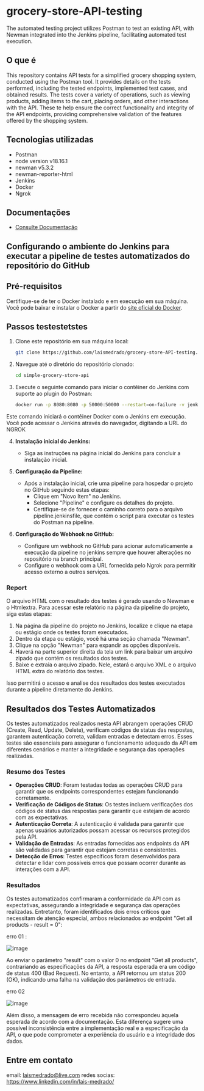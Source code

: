 # grocery-store-API-testing

The automated testing project utilizes Postman to test an existing API, with Newman integrated into the Jenkins pipeline, facilitating automated test execution. 
## O que é
This repository contains API tests for a simplified grocery shopping system, conducted using the Postman tool. It provides details on the tests performed, including the tested endpoints, implemented test cases, and obtained results. The tests cover a variety of operations, such as viewing products, adding items to the cart, placing orders, and other interactions with the API. These te help ensure the correct functionality and integrity of the API endpoints, providing comprehensive validation of the features offered by the shopping system.
## Tecnologias utilizadas
- Postman 
- node version v18.16.1
- newman v5.3.2
- newman-reporter-html
- Jenkins
- Docker
- Ngrok
  
## Documentações
- [Consulte Documentação](https://github.com/vdespa/Postman-Complete-Guide-API-Testing/blob/main/simple-grocery-store-api.md)

## Configurando o ambiente do Jenkins para executar a pipeline de testes automatizados do repositório do GitHub

## Pré-requisitos

Certifique-se de ter o Docker instalado e em execução em sua máquina. Você pode baixar e instalar o Docker a partir do [site oficial do Docker](https://www.docker.com/get-started).

## Passos testestetstes

1. Clone este repositório em sua máquina local:

    ```bash
    git clone https://github.com/laismedrado/grocery-store-API-testing.git
    ```

2. Navegue até o diretório do repositório clonado:

    ```bash
    cd simple-grocery-store-api

    ```

3. Execute o seguinte comando para iniciar o contêiner do Jenkins com suporte ao plugin do Postman:

    ```bash
    docker run -p 8080:8080 -p 50000:50000 --restart=on-failure -v jenkins_home:/var/jenkins_home --env JAVA_OPTS="-Dfile.encoding=UTF8" vdespa/jenkins-postman
    ```

Este comando iniciará o contêiner Docker com o Jenkins em execução. Você pode acessar o Jenkins através do navegador, digitando a URL do NGROK

4. **Instalação inicial do Jenkins:**
   - Siga as instruções na página inicial do Jenkins para concluir a instalação inicial.

5. **Configuração da Pipeline:**
   - Após a instalação inicial, crie uma pipeline para hospedar o projeto no GitHub seguindo estas etapas:
     - Clique em "Novo Item" no Jenkins.
     - Selecione "Pipeline" e configure os detalhes do projeto.
     - Certifique-se de fornecer o caminho correto para o arquivo pipeline.jenkinsfile, que contém o script para executar os testes do Postman na pipeline.

6. **Configuração do Webhook no GitHub:**
   - Configure um webhook no GitHub para acionar automaticamente a execução da pipeline no jenkins sempre que houver alterações no repositório na branch principal.
   - Configure o webhook com a URL fornecida pelo Ngrok para permitir acesso externo a outros serviços.


### Report

O arquivo HTML com o resultado dos testes é gerado usando o Newman e o Htmlextra. Para acessar este relatório na página da pipeline do projeto, siga estas etapas:

1. Na página da pipeline do projeto no Jenkins, localize e clique na etapa ou estágio onde os testes foram executados.
2. Dentro da etapa ou estágio, você há uma seção chamada "Newman".
3. Clique na opção "Newman" para expandir as opções disponíveis.
4. Haverá na parte superior direita da tela um  link para baixar um arquivo zipado que contém os resultados dos testes.
5. Baixe e extraia o arquivo zipado. Nele, estará o arquivo XML e o arquivo HTML extra do relatório dos testes.

Isso permitirá o acesso e analise dos resultados dos testes executados durante a pipeline diretamente do Jenkins.

## Resultados dos Testes Automatizados

Os testes automatizados realizados nesta API abrangem operações CRUD (Create, Read, Update, Delete), verificam códigos de status das respostas, garantem autenticação correta, validam entradas e detectam erros. Esses testes são essenciais para assegurar o funcionamento adequado da API em diferentes cenários e manter a integridade e segurança das operações realizadas.

### Resumo dos Testes

- **Operações CRUD**: Foram testadas todas as operações CRUD para garantir que os endpoints correspondentes estejam funcionando corretamente.
- **Verificação de Códigos de Status**: Os testes incluem verificações dos códigos de status das respostas para garantir que estejam de acordo com as expectativas.
- **Autenticação Correta**: A autenticação é validada para garantir que apenas usuários autorizados possam acessar os recursos protegidos pela API.
- **Validação de Entradas**: As entradas fornecidas aos endpoints da API são validadas para garantir que estejam corretas e consistentes.
- **Detecção de Erros**: Testes específicos foram desenvolvidos para detectar e lidar com possíveis erros que possam ocorrer durante as interações com a API.

### Resultados

Os testes automatizados confirmaram a conformidade da API com as expectativas, assegurando a integridade e segurança das operações realizadas. Entretanto, foram identificados dois erros críticos que necessitam de atenção especial, ambos relacionados ao endpoint "Get all products - result = 0":

erro 01 :

![image](https://github.com/laismedrado/simple-grocery-store-api/assets/31759644/8bf1a12b-f2f0-493e-80b7-5c5a9deb3bf5)

Ao enviar o parâmetro "result" com o valor 0 no endpoint "Get all products", contrariando as especificações da API, a resposta esperada era um código de status 400 (Bad Request). No entanto, a API retornou um status 200 (OK), indicando uma falha na validação dos parâmetros de entrada.

 erro 02

 ![image](https://github.com/laismedrado/simple-grocery-store-api/assets/31759644/01b41544-2f28-49e4-a496-78e6c1f9cd06)

Além disso, a mensagem de erro recebida não correspondeu àquela esperada de acordo com a documentação. Esta diferença sugere uma possível inconsistência entre a implementação real e a especificação da API, o que pode comprometer a experiência do usuário e a integridade dos dados.



## Entre em contato
email: laismedrado@live.com
redes socias: https://www.linkedin.com/in/lais-medrado/


